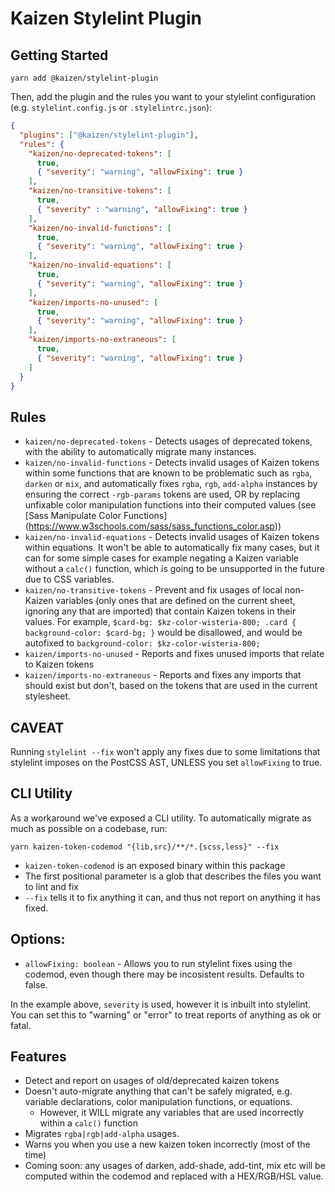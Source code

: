 # Kaizen Stylelint Plugin

## Getting Started

`yarn add @kaizen/stylelint-plugin`

Then, add the plugin and the rules you want to your stylelint configuration (e.g. `stylelint.config.js` or `.stylelintrc.json`):

```json
{
  "plugins": ["@kaizen/stylelint-plugin"],
  "rules": {
    "kaizen/no-deprecated-tokens": [
      true,
      { "severity": "warning", "allowFixing": true }
    ],
    "kaizen/no-transitive-tokens": [
      true,
      { "severity" : "warning", "allowFixing": true }
    ],
    "kaizen/no-invalid-functions": [
      true,
      { "severity": "warning", "allowFixing": true }
    ],
    "kaizen/no-invalid-equations": [
      true,
      { "severity": "warning", "allowFixing": true }
    ],
    "kaizen/imports-no-unused": [
      true,
      { "severity": "warning", "allowFixing": true }
    ],
    "kaizen/imports-no-extraneous": [
      true,
      { "severity": "warning", "allowFixing": true }
    ]
  }
}

```

## Rules
- `kaizen/no-deprecated-tokens` - Detects usages of deprecated tokens, with the ability to automatically migrate many instances.
- `kaizen/no-invalid-functions` - Detects invalid usages of Kaizen tokens within some functions that are known to be problematic such as `rgba`, `darken` or `mix`, and automatically fixes `rgba`, `rgb`, `add-alpha` instances by ensuring the correct `-rgb-params` tokens are used, OR by replacing unfixable color manipulation functions into their computed values (see [Sass Manipulate Color Functions] (https://www.w3schools.com/sass/sass_functions_color.asp))
- `kaizen/no-invalid-equations` - Detects invalid usages of Kaizen tokens within equations. It won't be able to automatically fix many cases, but it can for some simple cases for example negating a Kaizen variable without a `calc()` function, which is going to be unsupported in the future due to CSS variables.
- `kaizen/no-transitive-tokens` - Prevent and fix usages of local non-Kaizen variables (only ones that are defined on the current sheet, ignoring any that are imported) that contain Kaizen tokens in their values. For example, `$card-bg: $kz-color-wisteria-800; .card { background-color: $card-bg; }` would be disallowed, and would be autofixed to `background-color: $kz-color-wisteria-800;`
- `kaizen/imports-no-unused` - Reports and fixes unused imports that relate to Kaizen tokens
- `kaizen/imports-no-extraneous` - Reports and fixes any imports that should exist but don't, based on the tokens that are used in the current stylesheet.

## CAVEAT
Running `stylelint --fix` won't apply any fixes due to some limitations that stylelint imposes on the PostCSS AST, UNLESS you set `allowFixing` to true.

## CLI Utility
As a workaround we've exposed a CLI utility.
To automatically migrate as much as possible on a codebase, run:

`yarn kaizen-token-codemod "{lib,src}/**/*.{scss,less}" --fix`


- `kaizen-token-codemod` is an exposed binary within this package
- The first positional parameter is a glob that describes the files you want to lint and fix
- `--fix` tells it to fix anything it can, and thus not report on anything it has fixed.



## Options:
- `allowFixing: boolean` - Allows you to run stylelint fixes using the codemod, even though there may be incosistent results. Defaults to false.

In the example above, `severity` is used, however it is inbuilt into stylelint. You can set this to "warning" or "error" to treat reports of anything as ok or fatal.

## Features
- Detect and report on usages of old/deprecated kaizen tokens
- Doesn't auto-migrate anything that can't be safely migrated, e.g. variable declarations, color manipulation functions, or equations.
  - However, it WILL migrate any variables that are used incorrectly within a `calc()` function
- Migrates `rgba|rgb|add-alpha` usages.
- Warns you when you use a new kaizen token incorrectly (most of the time)
- Coming soon: any usages of darken, add-shade, add-tint, mix etc will be computed within the codemod and replaced with a HEX/RGB/HSL value.
